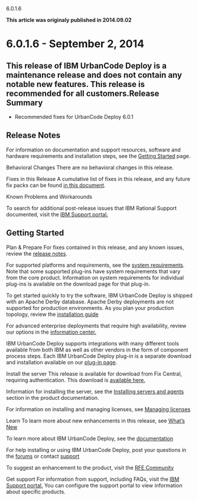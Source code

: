 





6.0.1.6

**This article was originaly published in 2014.09.02**


6.0.1.6 - September 2, 2014
===========================




This release of IBM UrbanCode Deploy is a maintenance release and does not contain any notable new features. This release is recommended for all customers.Release Summary
---------------

  
* Recommended fixes for UrbanCode Deploy 6.0.1

Release Notes
-------------

  

For information on documentation and support resources, software and hardware requirements and installation steps, see the [Getting Started](../getting-started) page. 





Behavioral Changes
There are no behavioral changes in this release.





Fixes in this Release
A cumulative list of fixes in this release, and any future fix packs can be found [in this document](http://www-01.ibm.com/support/docview.wss?uid=swg27038759).





Known Problems and Workarounds

To search for additional post-release issues that IBM Rational Support documented, visit the [IBM Support portal.](https://www-947.ibm.com/support/entry/myportal/support?brandind=Rational)

Getting Started
---------------

  

Plan & Prepare
For fixes contained in this release, and any known issues, review the [release notes](../release-notes).


For supported platforms and requirements, see the [system requirements](http://www-01.ibm.com/support/docview.wss?uid=swg27038801). Note that some supported plug-ins have system requirements that vary from the core product. Information on system requirements for individual plug-ins is available on the download page for that plug-in.


To get started quickly to try the software, IBM UrbanCode Deploy is shipped with an Apache Derby database. Apache Derby deployments are not supported for production environments. As you plan your production topology, review the [installation guide](http://www-01.ibm.com/support/knowledgecenter/SS4GSP_6.0.1/com.ibm.udeploy.install.doc/topics/install_ch.html)


For advanced enterprise deployments that require high availability, review our options in the [information center.](http://www-01.ibm.com/support/knowledgecenter/SS4GSP_6.0.1)


IBM UrbanCode Deploy supports integrations with many different tools available from both IBM as well as other vendors in the form of component process steps. Each IBM UrbanCode Deploy plug-in is a separate download and installation available on our [plug-in page](https://urbancode.github.io/IBM-UCx-PLUGIN-DOCS/UCD).





Install the server
This release is available for download from Fix Central, requiring authentication. This download is [available here.](http://www.ibm.com/support/fixcentral/swg/quickorder?parent=ibm~Rational&product=ibm/Rational/IBM+UrbanCode+Deploy&release=6.0.1.0&platform=All&function=all&source=fc)


Information for installing the server, see the [Installing servers and agents](http://www-01.ibm.com/support/knowledgecenter/SS4GSP_6.0.1/com.ibm.udeploy.install.doc/topics/install_ch.html) section in the product documentation.


For information on installing and managing licenses, see [Managing licenses](http://www-01.ibm.com/support/knowledgecenter/SS4GSP_6.0.1/com.ibm.udeploy.install.doc/topics/licenseManage.html)



Learn
To learn more about new enhancements in this release, see [What’s New](..) 


To learn more about IBM UrbanCode Deploy, see the  [documentation](http://www-01.ibm.com/support/knowledgecenter/SS4GSP_6.0.1)


For help installing or using IBM UrbanCode Deploy, post your questions in the [forums](https://developer.ibm.com/answers?community=urbancode) or contact  [support](http://www-947.ibm.com/support/entry/portal/support?brandind=Rational)


To suggest an enhancement to the product, visit the [RFE Community](http://www.ibm.com/developerworks/rfe/execute?use_case=submitRfe)





Get support
For information from support, including FAQs, visit the [IBM Support portal.](http://www-947.ibm.com/support/entry/portal/support?brandind=Rational) You can configure the support portal to view information about specific products.







